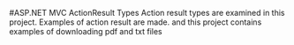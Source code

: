 #ASP.NET MVC ActionResult Types
Action result types are examined in this project.
Examples of action result are made.
and this project contains examples 
of downloading pdf and txt files